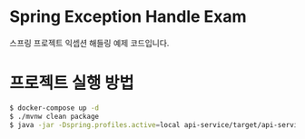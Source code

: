 
# Spring Exception Handle Exam
스프링 프로젝트 익셉션 해들링 예제 코드입니다.


# 프로젝트 실행 방법
```bash
$ docker-compose up -d
$ ./mvnw clean package
$ java -jar -Dspring.profiles.active=local api-service/target/api-service-0.0.1-SNAPSHOT.jar
```







